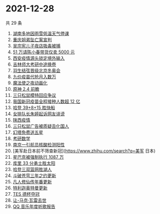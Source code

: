 # 2021-12-28

共 29 条

<!-- BEGIN ZHIHUSEARCH -->
<!-- 最后更新时间 Tue Dec 28 2021 17:09:30 GMT+0800 (China Standard Time) -->
1. [湖南多地因雨雪低温天气停课](https://www.zhihu.com/search?q=湖南雨雪低温天气)
1. [重庆姐弟坠亡案宣判](https://www.zhihu.com/search?q=重庆姐弟坠亡案)
1. [吴宗宪儿子夜店吸毒被捕](https://www.zhihu.com/search?q=吴宗宪儿子)
1. [51 万请陈小春带货仅卖 5000 元](https://www.zhihu.com/search?q=陈小春)
1. [西安疫情源头锁定境外输入](https://www.zhihu.com/search?q=西安疫情)
1. [吉林师大考研中途换卷](https://www.zhihu.com/search?q=吉林师大考研)
1. [羽生结弦晋级北京冬奥会](https://www.zhihu.com/search?q=羽生结弦)
1. [九价疫苗代抢月入数万](https://www.zhihu.com/search?q=九价代抢)
1. [魔法使之夜动画化](https://www.zhihu.com/search?q=魔法使之夜)
1. [原神 2.4 前瞻](https://www.zhihu.com/search?q=原神)
1. [三只松鼠模特回应争议](https://www.zhihu.com/search?q=三只松鼠模特)
1. [我国新冠疫苗全程接种人数超 12 亿](https://www.zhihu.com/search?q=新冠疫苗接种)
1. [哈登 39+8+15 胜快船](https://www.zhihu.com/search?q=篮网)
1. [女排队长朱婷起诉网友诽谤](https://www.zhihu.com/search?q=朱婷)
1. [陕西疫情](https://www.zhihu.com/search?q=陕西疫情)
1. [三只松鼠广告被质疑丑化国人](https://www.zhihu.com/search?q=三只松鼠)
1. [幻塔免费送五星](https://www.zhihu.com/search?q=幻塔)
1. [考研数学](https://www.zhihu.com/search?q=考研数学)
1. [南京一引航员核酸检测阳性](https://www.zhihu.com/search?q=南京疫情)
1. [美军赴日本前不筛查新冠](https://www.zhihu.com/search?q=美军 日本)
1. [星巴克被强制执行 1087 万](https://www.zhihu.com/search?q=星巴克)
1. [库里 33 分勇士胜太阳](https://www.zhihu.com/search?q=勇士)
1. [哈登三双篮网胜湖人](https://www.zhihu.com/search?q=湖人)
1. [斗破苍穹三年之约更新](https://www.zhihu.com/search?q=斗破苍穹三年之约)
1. [凡人修仙传年番更新](https://www.zhihu.com/search?q=凡人修仙传)
1. [特利迦奥特曼更新](https://www.zhihu.com/search?q=特利迦奥特曼)
1. [TES 德杯夺冠](https://www.zhihu.com/search?q=德杯)
1. [让-马克·瓦雷去世](https://www.zhihu.com/search?q=让马克去世)
1. [QQ 音乐年度听歌报告](https://www.zhihu.com/search?q=QQ音乐听歌报告)
<!-- END ZHIHUSEARCH -->
